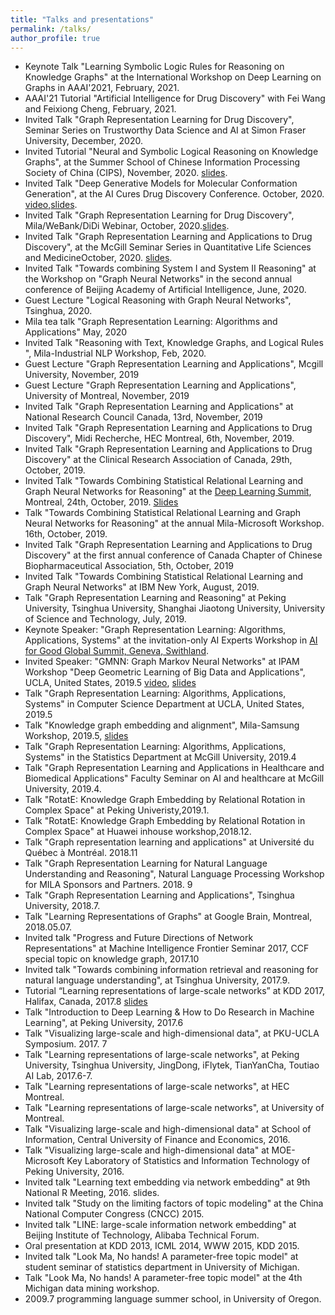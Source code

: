 ```yaml
---
title: "Talks and presentations"
permalink: /talks/
author_profile: true
---
```

* Keynote Talk "Learning Symbolic Logic Rules for Reasoning on Knowledge Graphs" at the International Workshop on Deep Learning on Graphs in AAAI'2021, February, 2021.
* AAAI'21 Tutorial  "Artificial Intelligence for Drug Discovery" with Fei Wang and Feixiong Cheng, February, 2021.
* Invited Talk "Graph Representation Learning for Drug Discovery", Seminar Series on Trustworthy Data Science and AI at Simon Fraser University, December, 2020.
* Invited Tutorial "Neural and Symbolic Logical Reasoning on Knowledge Graphs", at the Summer School of Chinese Information Processing Society of China (CIPS), November, 2020. [slides](https://github.com/tangjianpku/tangjianpku.github.io/blob/master/files/Knowledge%20Reasoning%20Tutorial_1105.pdf).
* Invited Talk "Deep Generative Models for Molecular Conformation Generation", at the AI Cures Drug Discovery Conference. October, 2020. [video](https://www.youtube.com/watch?v=MzO8NAMm8Ko&feature=youtu.be),[slides](https://github.com/tangjianpku/tangjianpku.github.io/blob/master/files/ConformationGeneration_MIT_compressed.pdf).
* Invited Talk "Graph Representation Learning for Drug Discovery", Mila/WeBank/DiDi Webinar, October, 2020.[slides](https://github.com/tangjianpku/tangjianpku.github.io/blob/master/files/GraphRepresentationLearning-MilaDiDiWebank.pdf).
* Invited Talk "Graph Representation Learning and Applications to Drug Discovery", at the McGill Seminar Series in Quantitative Life Sciences and MedicineOctober, 2020. [slides](https://github.com/tangjianpku/tangjianpku.github.io/blob/master/files/GraphRepresentationLearning-QLSMcGill_compressed.pdf).
* Invited Talk "Towards combining System I and System II Reasoning" at the Workshop on "Graph Neural Networks" in the second annual conference of Beijing Academy of Artificial Intelligence, June, 2020. 
* Guest Lecture "Logical Reasoning with Graph Neural Networks", Tsinghua, 2020. 
* Mila tea talk "Graph Representation Learning: Algorithms and Applications" May, 2020
* Invited Talk "Reasoning with Text, Knowledge Graphs, and Logical Rules ", Mila-Industrial NLP Workshop, Feb, 2020.
* Guest Lecture "Graph Representation Learning and Applications", Mcgill University, November, 2019
* Guest Lecture "Graph Representation Learning and Applications", University of Montreal, November, 2019
* Invited Talk "Graph Representation Learning and Applications" at National Research Council Canada, 13rd, November, 2019
* Invited Talk "Graph Representation Learning and Applications to Drug Discovery", Midi Recherche, HEC Montreal, 6th, November, 2019.
* Invited Talk "Graph Representation Learning and Applications to Drug Discovery" at the Clinical Research Association of Canada, 29th, October, 2019. 
* Invited Talk "Towards Combining Statistical Relational Learning and Graph Neural Networks for Reasoning" at the [Deep Learning Summit](https://www.re-work.co/events/deep-learning-summit-montreal-2019), Montreal, 24th, October, 2019. [Slides](https://github.com/tangjianpku/tangjianpku.github.io/blob/master/files/SRLAndGNN-ReWork-Tang.pdf)
* Talk "Towards Combining Statistical Relational Learning and Graph Neural Networks for Reasoning" at the annual Mila-Microsoft Workshop. 16th, October, 2019.
* Invited Talk "Graph Representation Learning and Applications to Drug Discovery" at the first annual conference of Canada Chapter of Chinese Biopharmaceutical Association, 5th, October, 2019
* Invited Talk "Towards Combining Statistical Relational Learning and Graph Neural Networks" at IBM New York, August, 2019.
* Talk "Graph Representation Learning and Reasoning" at Peking University, Tsinghua University, Shanghai Jiaotong University, University of Science and Technology, July, 2019. 
* Keynote Speaker: "Graph Representation Learning: Algorithms, Applications, Systems" at the invitation-only AI Experts Workshop in [AI for Good Global Summit, Geneva, Swithland](https://aiforgood.itu.int/programme/day-0/).
* Invited Speaker: "GMNN: Graph Markov Neural Networks" at IPAM Workshop "Deep Geometric Learning of Big Data and Applications", UCLA, United States, 2019.5 [video](http://www.ipam.ucla.edu/abstract/?tid=16001&pcode=GLWS4), [slides](https://github.com/tangjianpku/tangjianpku.github.io/blob/master/files/GMNN_ICML19.pptx)
* Talk "Graph Representation Learning: Algorithms, Applications, Systems" in Computer Science Department at UCLA, United States, 2019.5
* Talk "Knowledge graph embedding and alignment", Mila-Samsung Workshop, 2019.5, [slides](https://github.com/tangjianpku/tangjianpku.github.io/blob/master/files/KB_SamSung.pptx)
* Talk "Graph Representation Learning: Algorithms, Applications, Systems" in the Statistics Department at McGill University, 2019.4
* Talk "Graph Representation Learning and Applications in Healthcare and Biomedical Applications" Faculty Seminar on AI and healthcare at McGill University, 2019.4.
* Talk "RotatE: Knowledge Graph Embedding by Relational Rotation in Complex Space" at Peking Univeristy,2019.1.
* Talk "RotatE: Knowledge Graph Embedding by Relational Rotation in Complex Space" at Huawei inhouse workshop,2018.12.
* Talk "Graph representation learning and applications" at Université du Québec à Montréal. 2018.11
* Talk "Graph Representation Learning for Natural Language Understanding and Reasoning", Natural Language Processing Workshop for MILA Sponsors and Partners. 2018. 9
* Talk "Graph Representation Learning and Applications", Tsinghua University, 2018.7.
* Talk "Learning Representations of Graphs" at Google Brain, Montreal, 2018.05.07.
* Invited talk "Progress and Future Directions of Network Representations" at Machine Intelligence Frontier Seminar 2017, CCF special topic on knowledge graph, 2017.10
* Invited talk "Towards combining information retrieval and reasoning for natural language understanding", at Tsinghua University, 2017.9.
* Tutorial “Learning representations of large-scale networks” at KDD 2017, Halifax, Canada, 2017.8 [slides](/files/KDD17Tutorial_final.pdf)
* Talk "Introduction to Deep Learning \& How to Do Research in Machine Learning", at Peking University, 2017.6
* Talk "Visualizing large-scale and high-dimensional data", at PKU-UCLA Symposium. 2017. 7
* Talk "Learning representations of large-scale networks", at Peking University, Tsinghua University, JingDong, iFlytek,  TianYanCha, Toutiao AI Lab, 2017.6-7.
* Talk "Learning representations of large-scale networks", at HEC Montreal.
* Talk "Learning representations of large-scale networks", at University of Montreal.
* Talk "Visualizing large-scale and high-dimensional data" at  School of Information, Central University of Finance and Economics, 2016.
* Talk "Visualizing large-scale and high-dimensional data" at  MOE-Microsoft Key Laboratory of Statistics and Information Technology of Peking University, 2016.
* Invited talk "Learning text embedding via network embedding" at 9th National R Meeting, 2016. slides.
* Invited talk "Study on the limiting factors of topic modeling" at the China National Computer Congress (CNCC) 2015.
* Invited talk "LINE: large-scale information network embedding" at Beijing Institute of Technology, Alibaba Technical Forum. 
* Oral presentation at KDD 2013, ICML 2014, WWW 2015, KDD 2015.
* Invited talk "Look Ma, No hands! A parameter-free topic model" at student seminar of statistics department in University of Michigan.
* Talk "Look Ma, No hands! A parameter-free topic model" at the 4th Michigan data mining workshop.
* 2009.7 programming language summer school, in University of Oregon. 
